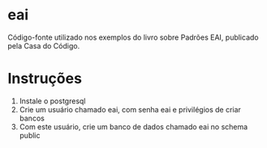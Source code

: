 eai
===

Código-fonte utilizado nos exemplos do livro sobre Padrões EAI, publicado pela Casa do Código.

Instruções
===

1. Instale o postgresql
2. Crie um usuário chamado eai, com senha eai e privilégios de criar bancos
3. Com este usuário, crie um banco de dados chamado eai no schema public
